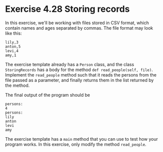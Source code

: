 # Exercise 4.28 Storing records

In this exercise, we'll be working with files stored in CSV format, which contain names and ages separated by commas. The file format may look like this:

```plaintext
lily,3
anton,5
levi,4
amy,1
```

The exercise template already has a `Person` class, and the class `StoringRecords` has a body for the method `def read_people(self, file)`. Implement the `read_people` method such that it reads the persons from the file passed as a parameter, and finally returns them in the list returned by the method.

The final output of the program should be

```plaintext
persons:
4
persons:
lily
anton
levi
amy
```

The exercise template has a `main` method that you can use to test how your program works. In this exercise, only modify the method `read_people`.
